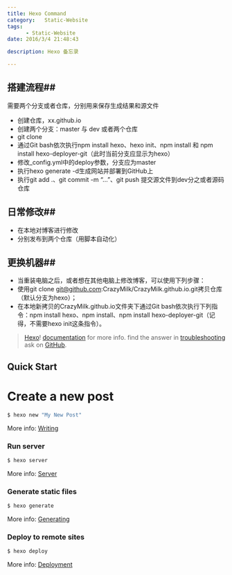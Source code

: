 ```yaml
---
title: Hexo Command
category:   Static-Website
tags:
      - Static-Website
date: 2016/3/4 21:48:43

description: Hexo 备忘录

---
```


## 搭建流程##
 需要两个分支或者仓库，分别用来保存生成结果和源文件
 - 创建仓库，xx.github.io
 - 创建两个分支：master 与 dev 或者两个仓库
 - git clone
 - 通过Git bash依次执行npm install hexo、hexo init、npm install 和 npm install hexo-deployer-git（此时当前分支应显示为hexo）
 - 修改_config.yml中的deploy参数，分支应为master
 - 执行hexo generate -d生成网站并部署到GitHub上
 - 执行git add .、git commit -m “…”、git push 提交源文件到dev分之或者源码仓库

<!--more-->

## 日常修改##
 - 在本地对博客进行修改
 - 分别发布到两个仓库（用脚本自动化）

## 更换机器##
 - 当重装电脑之后，或者想在其他电脑上修改博客，可以使用下列步骤：
 - 使用git clone git@github.com:CrazyMilk/CrazyMilk.github.io.git拷贝仓库（默认分支为hexo）；
 - 在本地新拷贝的CrazyMilk.github.io文件夹下通过Git bash依次执行下列指令：npm install hexo、npm install、npm install hexo-deployer-git（记得，不需要hexo init这条指令）。

>  [Hexo](https://hexo.io/)!
>  [documentation](https://hexo.io/docs/) for more info.
>  find the answer in [troubleshooting](https://hexo.io/docs/troubleshooting.html)
>  ask on [GitHub](https://github.com/hexojs/hexo/issues).

## Quick Start

##
# Create a new post

``` bash
$ hexo new "My New Post"
```

More info: [Writing](https://hexo.io/docs/writing.html)

### Run server

``` bash
$ hexo server
```

More info: [Server](https://hexo.io/docs/server.html)

### Generate static files

``` bash
$ hexo generate
```

More info: [Generating](https://hexo.io/docs/generating.html)

### Deploy to remote sites

``` bash
$ hexo deploy
```

More info: [Deployment](https://hexo.io/docs/deployment.html)
